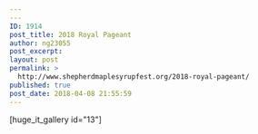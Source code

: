 ```yaml
---
---
ID: 1914
post_title: 2018 Royal Pageant
author: ng23055
post_excerpt:
layout: post
permalink: >
  http://www.shepherdmaplesyrupfest.org/2018-royal-pageant/
published: true
post_date: 2018-04-08 21:55:59
---
```

[huge_it_gallery id="13"]